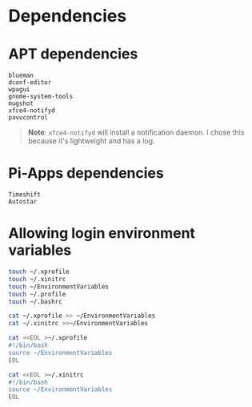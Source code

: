 # <big>Dependencies</big>
## 

# APT dependencies

```
blueman
dconf-editor
wpagui
gnome-system-tools
mugshot
xfce4-notifyd
pavucontrol
```

> **Note**: `xfce4-notifyd` will install a notification daemon. I chose this because it's lightweight and has a log.

# Pi-Apps dependencies

```
Timeshift
Autostar
```

# Allowing login environment variables

```bash
touch ~/.xprofile
touch ~/.xinitrc
touch ~/EnvironmentVariables
touch ~/.profile
touch ~/.bashrc

cat ~/.xprofile >> ~/EnvironmentVariables
cat ~/.xinitrc >>~/EnvironmentVariables

cat <<EOL >~/.xprofile
#!/bin/bash
source ~/EnvironmentVariables
EOL

cat <<EOL >~/.xinitrc
#!/bin/bash
source ~/EnvironmentVariables
EOL
```